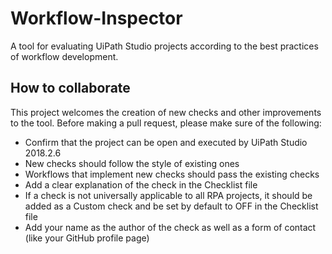 # Workflow-Inspector
A tool for evaluating UiPath Studio projects according to the best practices of workflow development.

## How to collaborate
This project welcomes the creation of new checks and other improvements to the tool.
Before making a pull request, please make sure of the following:
- Confirm that the project can be open and executed by UiPath Studio 2018.2.6
- New checks should follow the style of existing ones
- Workflows that implement new checks should pass the existing checks
- Add a clear explanation of the check in the Checklist file
- If a check is not universally applicable to all RPA projects, it should be added as a Custom check and be set by default to OFF in the Checklist file
- Add your name as the author of the check as well as a form of contact (like your GitHub profile page)
